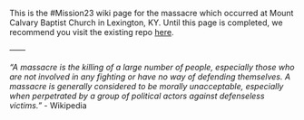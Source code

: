 This is the #Mission23 wiki page for the massacre which occurred at Mount Calvary Baptist Church in Lexington, KY.  Until this page is completed, we recommend you visit the existing repo [here](https://github.com/MCBCMF/MCBCMassacre).

——

_“A massacre is the killing of a large number of people, especially those who are not involved in any fighting or have no way of defending themselves. A massacre is generally considered to be morally unacceptable, especially when perpetrated by a group of political actors against defenseless victims.”_ - Wikipedia